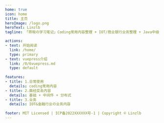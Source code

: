 ```yaml
---
home: true
icon: home
title: 主页
heroImage: /logo.png
heroText: Linzlb
tagline: 「蒋琬の学习笔记」Coding常用内容整理 + IOT/商业银行业务整理 + Java中级/高级/资深/架构师面经突击内容整理!!!

actions:
- text: 开始阅读
  link: /home/
  type: primary
- text: vuepress介绍
  link: /0/6vuepress.md
  type: default
  
features:
- title: 1.日常使用
  details: coding常用内容
- title: 2.面经突击内容
  details: 基础 + 中间件 + 分布式
- title: 3.业务
  details: IOT&金融行业の业务内容
  
footer: MIT Licensed | ICP备2022XXXXXX号-1 | Copyright © Linzlb
---
```

